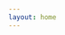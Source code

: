 ```yaml
---
layout: home
---
```


<script setup lang="ts">
import HomePage from '@/theme/components/HomePage.vue'
</script>

<HomePage />
